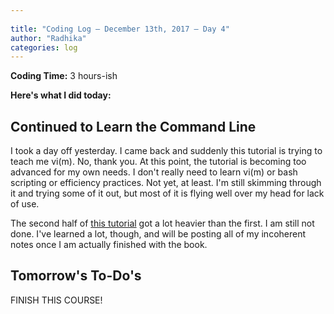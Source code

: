 ```yaml
---
 
title: "Coding Log — December 13th, 2017 — Day 4"
author: "Radhika"
categories: log
---
```


**Coding Time:** 3 hours-ish

**Here's what I did today:**

## Continued to Learn the Command Line

I took a day off yesterday. I came back and suddenly this tutorial is trying to teach me vi(m). No, thank you. At this point, the tutorial is becoming too advanced for my own needs. I don't really need to learn vi(m) or bash scripting or efficiency practices. Not yet, at least. I'm still skimming through it and trying some of it out, but most of it is flying well over my head for lack of use.

The second half of [this tutorial](https://ryanstutorials.net/linuxtutorial) got a lot heavier than the first. I am still not done. I've learned a lot, though, and will be posting all of my incoherent notes once I am actually finished with the book.


## Tomorrow's To-Do's

FINISH THIS COURSE!
